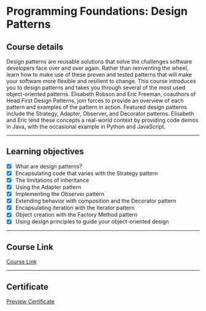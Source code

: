 # Programming Foundations: Design Patterns
## Course details
Design patterns are reusable solutions that solve the challenges software developers face over and over again. Rather than reinventing the wheel, learn how to make use of these proven and tested patterns that will make your software more flexible and resilient to change. This course introduces you to design patterns and takes you through several of the most used object-oriented patterns. Elisabeth Robson and Eric Freeman, coauthors of Head First Design Patterns, join forces to provide an overview of each pattern and examples of the pattern in action. Featured design patterns include the Strategy, Adapter, Observer, and Decorator patterns. Elisabeth and Eric lend these concepts a real-world context by providing code demos in Java, with the occasional example in Python and JavaScript.

---

## Learning objectives
- [x] What are design patterns?
- [x] Encapsulating code that varies with the Strategy pattern
- [x] The limitations of inheritance
- [x] Using the Adapter pattern
- [x] Implementing the Observer pattern
- [x] Extending behavior with composition and the Decorator pattern
- [x] Encapsulating iteration with the Iterator pattern
- [x] Object creation with the Factory Method pattern
- [x] Using design principles to guide your object-oriented design

---

## Course Link
[Course Link](https://www.linkedin.com/learning/programming-foundations-design-patterns-2/)

---

## Certificate
[Preview Certificate](https://bit.ly/3Sp5C6t)
